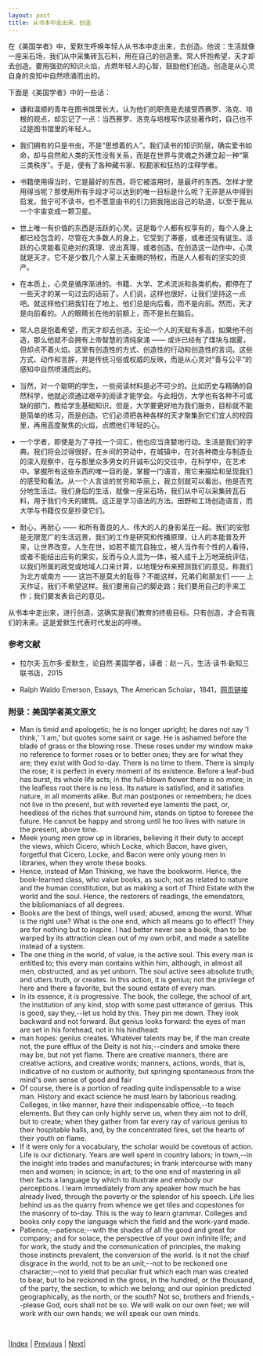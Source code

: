 ```yaml
---
layout: post
title: 从书本中走出来，创造
---
```


在《美国学者》中，爱默生呼唤年轻人从书本中走出来，去创造。他说：生活就像一座采石场，我们从中采集砖瓦石料，用在自己的创造里。常人怀抱希望，天才却去创造。要用强劲的知识火焰，点燃年轻人的心智，鼓励他们创造。创造是从心灵自身的良知中自然喷涌而出的。

下面是《美国学者》中的一些话：

- 谦和温顺的青年在图书馆里长大，认为他们的职责是去接受西赛罗、洛克、培根的观点，却忘记了一点：当西赛罗、洛克与培根写作这些著作时，自己也不过是图书馆里的年轻人。

- 我们拥有的只是书虫，不是“思想着的人”。我们读书的知识阶层，确实爱书如命，却与自然和人类的天性没有关系，而是在世界与灵魂之外建立起一种“第三类秩序”。于是，便有了各种藏书家、校勘家和狂热的注释学者。

- 书籍使用得当时，它是最好的东西。将它被滥用时，是最坏的东西。怎样才使用得当呢？那使用所有手段才可以达到的唯一目标是什么呢？无非是从中得到启发。我宁可不读书，也不愿意由书的引力把我拖出自己的轨道，以至于我从一个宇宙变成一颗卫星。

- 世上唯一有价值的东西是活跃的心灵。这是每个人都有权享有的，每个人身上都已经包含的，尽管在大多数人的身上，它受到了滞塞，或者还没有诞生。活跃的心灵能看见绝对的真理、说出真理，或者创造。在创造这一动作中，心灵就是天才。它不是少数几个人蒙上天垂赐的特权，而是人人都有的坚实的资产。

- 在本质上，心灵是循序渐进的。书籍、大学、艺术流派和各类机构，都停在了一些天才的某一句过去的话前了。人们说，这样也很好，让我们坚持这一点吧。就这样他们把我钉在了地上。他们总是向后看，而不是向前。然而，天才是向前看的。人的眼睛长在他的前额上，而不是长在脑后。

- 常人总是抱着希望，而天才却去创造。无论一个人的天赋有多高，如果他不创造，那么他就不会拥有上帝智慧的清纯泉涌 —— 或许已经有了煤块与烟雾，但却点不着火焰。这里有创造性的方式、创造性的行动和创造性的言词。这些方式、动作和言辞，并是传统习俗或权威的反映，而是从心灵对“善与公平”的感知中自然喷涌而出的。

- 当然，对一个聪明的学生，一些阅读材料是必不可少的。比如历史与精确的自然科学，他就必须通过艰辛的阅读才能学会。与此相仿，大学也有各种不可或缺的部门，教给学生基础知识。但是，大学要更好地为我们服务，目标就不能是简单的练习，而是创造。它们必须把各种各样的天才聚集到它们宜人的校园里，再用高度聚焦的火焰，点燃他们年轻的心。

- 一个学者，即使是为了寻找一个词汇，他也应当贪婪地行动。生活是我们的字典。我们将会过得很好，在乡间的劳动中，在城镇中，在对各种商业与制造业的深入观察中，在与那里众多男女的开诚布公的交往中，在科学中，在艺术中。掌握所有这些东西的唯一目的是，掌握一门语言，用它来描绘和呈现我们的感受和看法。从一个人言谈的贫穷和华丽上，我立刻就可以看出，他是否充分地生活过。我们身后的生活，就像一座采石场，我们从中可以采集砖瓦石料，用于我们今天的建筑。这正是学习语法的方法。田野和工场创造语言，而大学与书籍仅仅是抄录它们。

- 耐心，再耐心 —— 和所有善良的人、伟大的人的身影呆在一起。我们的安慰是无限宽广的生活远景，我们的工作是研究和传播原理，让人的本能普及开来，让世界改变。人生在世，如若不能兀自独立，被人当作有个性的人看待，或者不能结出应有的果实，反而与众人混为一体，被人成千上万地笼统评估，以我们所属的政党或地域人口来计算，以地理分布来预测我们的意见，称我们为北方或南方 —— 这岂不是莫大的耻辱？不能这样，兄弟们和朋友们 —— 上天作证，我们不希望这样。我们要用自己的脚走路；我们要用自己的手来工作；我们要发表自己的意见。

从书本中走出来，进行创造，这确实是我们教育的终极目标。只有创造，才会有我们的未来。这是爱默生代表时代发出的呼唤。

### 参考文献

- 拉尔夫·瓦尔多·爱默生，论自然·美国学者，译者：赵一凡，生活·读书·新知三联书店，2015

- Ralph Waldo Emerson, Essays, The American Scholar，1841，[网页链接](https://archive.vcu.edu/english/engweb/transcendentalism/authors/emerson/essays/amscholar.html)

### 附录：美国学者英文原文

- Man is timid and apologetic; he is no longer upright; he dares not say 'I think,' 'I am,' but quotes some saint or sage. He is ashamed before the blade of grass or the blowing rose. These roses under my window make no reference to former roses or to better ones; they are for what they are; they exist with God to-day. There is no time to them. There is simply the rose; it is perfect in every moment of its existence. Before a leaf-bud has burst, its whole life acts; in the full-blown flower there is no more; in the leafless root there is no less. Its nature is satisfied, and it satisfies nature, in all moments alike. But man postpones or remembers; he does not live in the present, but with reverted eye laments the past, or, heedless of the riches that surround him, stands on tiptoe to foresee the future. He cannot be happy and strong until he too lives with nature in the present, above time.
- Meek young men grow up in libraries, believing it their duty to accept the views, which Cicero, which Locke, which Bacon, have given, forgetful that Cicero, Locke, and Bacon were only young men in libraries, when they wrote these books.
- Hence, instead of Man Thinking, we have the bookworm. Hence, the book-learned class, who value books, as such; not as related to nature and the human constitution, but as making a sort of Third Estate with the world and the soul. Hence, the restorers of readings, the emendators, the bibliomaniacs of all degrees.
- Books are the best of things, well used; abused, among the worst. What is the right use? What is the one end, which all means go to effect? They are for nothing but to inspire. I had better never see a book, than to be warped by its attraction clean out of my own orbit, and made a satellite instead of a system.
- The one thing in the world, of value, is the active soul. This every man is entitled to; this every man contains within him, although, in almost all men, obstructed, and as yet unborn. The soul active sees absolute truth; and utters truth, or creates. In this action, it is genius; not the privilege of here and there a favorite, but the sound estate of every man.
- In its essence, it is progressive. The book, the college, the school of art, the institution of any kind, stop with some past utterance of genius. This is good, say they,--let us hold by this. They pin me down. They look backward and not forward. But genius looks forward: the eyes of man are set in his forehead, not in his hindhead:
- man hopes: genius creates. Whatever talents may be, if the man create not, the pure efflux of the Deity is not his;--cinders and smoke there may be, but not yet flame. There are creative manners, there are creative actions, and creative words; manners, actions, words, that is, indicative of no custom or authority, but springing spontaneous from the mind's own sense of good and fair
- Of course, there is a portion of reading quite indispensable to a wise man. History and exact science he must learn by laborious reading. Colleges, in like manner, have their indispensable office,--to teach elements. But they can only highly serve us, when they aim not to drill, but to create; when they gather from far every ray of various genius to their hospitable halls, and, by the concentrated fires, set the hearts of their youth on flame.
- If it were only for a vocabulary, the scholar would be covetous of action. Life is our dictionary. Years are well spent in country labors; in town,--in the insight into trades and manufactures; in frank intercourse with many men and women; in science; in art; to the one end of mastering in all their facts a language by which to illustrate and embody our perceptions. I learn immediately from any speaker how much he has already lived, through the poverty or the splendor of his speech. Life lies behind us as the quarry from whence we get tiles and copestones for the masonry of to-day. This is the way to learn grammar. Colleges and books only copy the language which the field and the work-yard made.
- Patience,--patience;--with the shades of all the good and great for company; and for solace, the perspective of your own infinite life; and for work, the study and the communication of principles, the making those instincts prevalent, the conversion of the world. Is it not the chief disgrace in the world, not to be an unit;--not to be reckoned one character;--not to yield that peculiar fruit which each man was created to bear, but to be reckoned in the gross, in the hundred, or the thousand, of the party, the section, to which we belong; and our opinion predicted geographically, as the north, or the south? Not so, brothers and friends,--please God, ours shall not be so. We will walk on our own feet; we will work with our own hands; we will speak our own minds.

<br/>

|[Index](./) | [Previous](0-1-5-emerson) | [Next](0-2-whole)|
